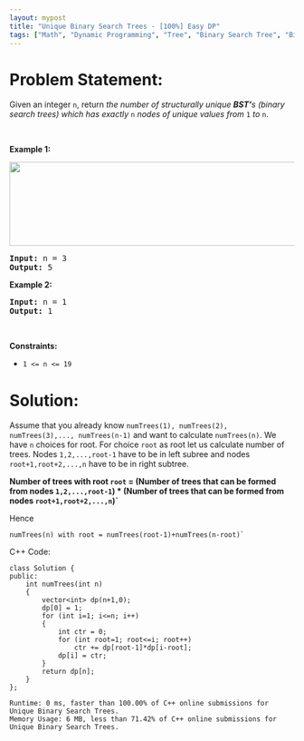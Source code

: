 ```yaml
---
layout: mypost
title: "Unique Binary Search Trees - [100%] Easy DP"
tags: ["Math", "Dynamic Programming", "Tree", "Binary Search Tree", "Binary Tree", "Medium"]
---
```

# Problem Statement:
<p>Given an integer <code>n</code>, return <em>the number of structurally unique <strong>BST&#39;</strong>s (binary search trees) which has exactly </em><code>n</code><em> nodes of unique values from</em> <code>1</code> <em>to</em> <code>n</code>.</p>

<p>&nbsp;</p>
<p><strong class="example">Example 1:</strong></p>
<img alt="" src="https://assets.leetcode.com/uploads/2021/01/18/uniquebstn3.jpg" style="width: 600px; height: 148px;" />
<pre>
<strong>Input:</strong> n = 3
<strong>Output:</strong> 5
</pre>

<p><strong class="example">Example 2:</strong></p>

<pre>
<strong>Input:</strong> n = 1
<strong>Output:</strong> 1
</pre>

<p>&nbsp;</p>
<p><strong>Constraints:</strong></p>

<ul>
	<li><code>1 &lt;= n &lt;= 19</code></li>
</ul>

# Solution:
Assume that you already know `numTrees(1), numTrees(2), numTrees(3),..., numTrees(n-1)` and want to calculate `numTrees(n)`.
We have `n` choices for root. For choice `root` as root let us calculate number of trees. Nodes `1,2,...,root-1` have to be in left subree and nodes `root+1,root+2,...,n` have to be in right subtree. 

**Number of trees with root `root` = (Number of trees that can be formed from nodes `1,2,...,root-1`) * (Number of trees that can be formed from nodes `root+1,root+2,...,n`)`**

Hence
```
numTrees(n) with root = numTrees(root-1)+numTrees(n-root)`
```

C++ Code:
```
class Solution {
public:
    int numTrees(int n) 
    {
        vector<int> dp(n+1,0);
        dp[0] = 1;
        for (int i=1; i<=n; i++)
        {
            int ctr = 0;
            for (int root=1; root<=i; root++)
                ctr += dp[root-1]*dp[i-root];
            dp[i] = ctr;
        }
        return dp[n];
    }
};
```
```
Runtime: 0 ms, faster than 100.00% of C++ online submissions for Unique Binary Search Trees.
Memory Usage: 6 MB, less than 71.42% of C++ online submissions for Unique Binary Search Trees.
```